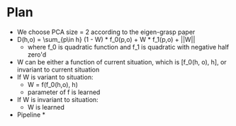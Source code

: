 # Plan
* We choose PCA size = 2 according to the eigen-grasp paper
* D(h,o) = \sum_{p\in h} (1 - W) * f_0(p,o) + W * f_1(p,o) + ||W||
    * where f_0 is quadratic function and f_1 is quadratic with negative half zero'd
* W can be either a function of current situation, which is [f_0(h, o), h], or invariant to current situation
* If W is variant to situation:
    * W = f(f_0(h,o), h)
    * parameter of f is learned
* If W is invariant to situation:
    * W is learned
* Pipeline
    * 